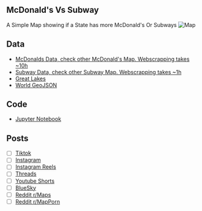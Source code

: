 ## McDonald's Vs Subway
A Simple Map showing if a State has more McDonald's Or Subways
![Map](McDonalds_Vs_Subway_Per_State.png)

## Data
* [McDonalds Data, check other McDonald's Map. Webscrapping takes ~10h](../McDonalds_Per_State/)
* [Subway Data, check other Subway Map. Webscrapping takes ~1h](../Subways_Per_State/)
* [Great Lakes](https://usicecenter.gov/Products/GreatLakesData)
* [World GeoJSON](https://public.opendatasoft.com/explore/dataset/world-administrative-boundaries/export/?flg=en-us)

## Code
* [Jupyter Notebook](FormatData.ipynb)

## Posts
- [ ] [Tiktok]()
- [ ] [Instagram]()
- [ ] [Instagram Reels]()
- [ ] [Threads]()
- [ ] [Youtube Shorts]()
- [ ] [BlueSky]()
- [ ] [Reddit r/Maps]()
- [ ] [Reddit r/MapPorn]()
